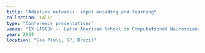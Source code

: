 ```yaml
---
title: "Adaptive networks: input encoding and learning"
collection: talks
type: "Conference presentations"
venue: "IX LASCON -- Latin American School on Computational Neuroscience, São Paulo, SP, Brazil"
year: 2024
location: "Sao Paulo, SP, Brazil"
---
```

